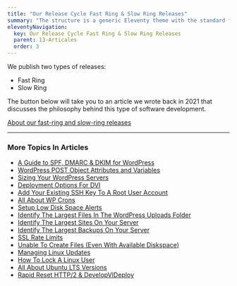 ```yaml
---
title: "Our Release Cycle Fast Ring & Slow Ring Releases"
summary: "The structure is a generic Eleventy theme with the standard folder and file names."
eleventyNavigation:
  key: Our Release Cycle Fast Ring & Slow Ring Releases
  parent: 13-Articales
  order: 3
---
```

We publish two types of releases:

*   Fast Ring
*   Slow Ring

The button below will take you to an article we wrote back in 2021 that discusses the philosophy behind this type of software development.

[About our fast-ring and slow-ring releases](https://web.archive.org/web/20240304142910/https://wpclouddeploy.com/fast-ring-slow-ring-adopting-the-microsoft-release-process/)

- - -

### More Topics In Articles

*   [A Guide to SPF, DMARC & DKIM for WordPress](https://web.archive.org/web/20240304142910/https://wpclouddeploy.com/documentation/articles-parent/a-guide-to-spf-dmarc-dkim-for-wordpress/)
*   [WordPress POST Object Attributes and Variables](https://web.archive.org/web/20240304142910/https://wpclouddeploy.com/documentation/articles-parent/wordpress-post-object-attributes-and-variables/)
*   [Sizing Your WordPress Servers](https://web.archive.org/web/20240304142910/https://wpclouddeploy.com/documentation/articles-parent/sizing-your-wordpress-servers/)
*   [Deployment Options For DVI](https://web.archive.org/web/20240304142910/https://wpclouddeploy.com/documentation/articles-parent/deployment-options-for-wpcd/)
*   [Add Your Existing SSH Key To A Root User Account](https://web.archive.org/web/20240304142910/https://wpclouddeploy.com/documentation/articles-parent/add-your-existing-ssh-to-a-root-user-account/)
*   [All About WP Crons](https://web.archive.org/web/20240304142910/https://wpclouddeploy.com/documentation/articles-parent/all-about-wp-crons/)
*   [Setup Low Disk Space Alerts](https://web.archive.org/web/20240304142910/https://wpclouddeploy.com/documentation/articles-parent/setup-low-disk-space-alerts/)
*   [Identify The Largest Files In The WordPress Uploads Folder](https://web.archive.org/web/20240304142910/https://wpclouddeploy.com/documentation/articles-parent/identify-the-largest-files-in-the-wordpress-uploads-folder/)
*   [Identify The Largest Sites On Your Server](https://web.archive.org/web/20240304142910/https://wpclouddeploy.com/documentation/articles-parent/identify-the-largest-sites-on-your-server/)
*   [Identify The Largest Backups On Your Server](https://web.archive.org/web/20240304142910/https://wpclouddeploy.com/documentation/articles-parent/identify-the-largest-backups-on-your-server/)
*   [SSL Rate Limits](https://web.archive.org/web/20240304142910/https://wpclouddeploy.com/documentation/articles-parent/ssl-rate-limits/)
*   [Unable To Create Files (Even With Available Diskspace)](https://web.archive.org/web/20240304142910/https://wpclouddeploy.com/documentation/articles-parent/unable-to-create-files-even-with-available-diskspace/)
*   [Managing Linux Updates](https://web.archive.org/web/20240304142910/https://wpclouddeploy.com/documentation/articles-parent/managing-linux-updates/)
*   [How To Lock A Linux User](https://web.archive.org/web/20240304142910/https://wpclouddeploy.com/documentation/articles-parent/how-to-lock-a-linux-user/)
*   [All About Ubuntu LTS Versions](https://web.archive.org/web/20240304142910/https://wpclouddeploy.com/documentation/articles-parent/all-about-ubuntu-lts-versions/)
*   [Rapid Reset HTTP/2 & DevelopVIDeploy](https://web.archive.org/web/20240304142910/https://wpclouddeploy.com/documentation/articles-parent/rapid-reset-http-2-wpclouddeploy/)
